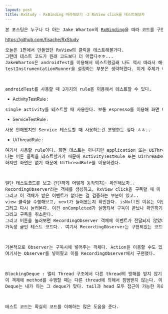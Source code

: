 ```yaml
---
layout: post
title: RxStudy - RxBinding 따라해보기 -2 RxView click을 테스트해보자
---
```


<pre>
본 포스팅은 누구나 다 아는 Jake Wharton의 <a href="https://github.com/JakeWharton/RxBinding">RxBinding</a>을 따라 코드를 구현한 내용입니다.
</pre>

<a href="https://github.com/fisache/RxStudy">https://github.com/fisache/RxStudy</a>

<pre>
오늘은 1편에서 만들었던 RxView의 클릭을 테스트해볼거다.
그런데 테스트 코드가 원래 코드보다 더 어렵다ㅎㅎ...
JakeWharton은 androidTest를 이용해서 테스트했길래 나도 역시 따라서 해볼거다.
testInstrumentationRunner을 설정하는 부분은 생략하겠다. 이게 주체가 아니니까..
</pre> <br />
<pre>
androidTest를 사용할 때 3가지의 rule을 이용해서 테스트할 수 있다.
</pre>

- ActivityTestRule : 
<pre>
single activity를 테스트할 때 사용한다. 보통 espresso를 이용해 화면 테스트할 때 사용한다.
</pre>

- ServiceTestRule :
<pre>
사용 안해봤지만 Service 테스트할 때 사용하는건 분명한듯 싶다 ㅎㅎ..
</pre>

- UiThreadRule :
<pre>
여기서 사용할 rule이다. 화면 테스트는 아니지만 application 또는 UiThread에서 테스트 코드가 돌아간다.
나는 버튼 클릭을 테스트할거기 때문에 ActivityTestRule 또는 UiThreadRule에서 테스트해야 한다.
하지만 화면은 없기 때문에 UiThreadRule를 이용하겠다.
</pre><br />
<script src="https://gist.github.com/fisache/091cd54dfd339c1968c35a9acd98fb0a.js"></script>

<pre>
일단 테스트코드를 보고 간단하게 어떻게 동작되지는 확인해보자..
RecordingObserver라는 객체를 생성하고, RxView click을 구독할 때 이 객체를 넣는다.
그리고 이 객체가 받은 이벤트가 없다는 걸 검증하는 부분이 있고..
view 클릭을 수행해보고, next가 들어왔는지 확인한다. isNull인 이유는 이벤트가 발생했을 때 null을 넘겨주기 때문이다.
그리고 다시 눌러본다. 이건 onCompleted가 실행되서 구독이 끝났나 확인하기 위해 한번 더 눌러보는거다.
그리고 구독을 취소한다.
그리고 버튼을 눌러보면 RecordingObserver 객체에 이벤트가 전달되지 않았다는걸 마지막으로 확인한다.
가독성 굳인 테스트 코드다.. 여기서 RecordingObserver는 구현되있는 코드다. 이걸 이제 뜯어보자.
</pre><br/>

<pre>
기본적으로 Observer는 구독시에 넣어주는 객체다. Action을 이용할 수도 있다.
여기서는 Observer를 넣어줬고 이를 RecordingObserver에서 구현했다.
</pre><br/>

<pre>
BlockingDeque : 멀티 Thread 구조에서 다른 thread의 방해를 받지 않기 위해 사용되는 객체다.
이 객체에 method를 수행할 때는 다른 thread에 의해서 침범받지 않는다. 이를 Blocking이라 한다.
Deque는 내가 아는 그 deque가 맞다. tail과 head 모두 접근이 가능한 자료구조다.
</pre>
<br/>
<script src="https://gist.github.com/fisache/86547d9f30190ca1f34ccdd6837b9454.js"></script>

<pre>
테스트 코드는 확실히 코드를 이해하는 많은 도움을 준다.
</pre>